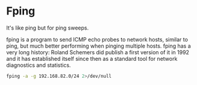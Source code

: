 # Fping

It's like ping but for ping sweeps.

fping is a program to send ICMP echo probes to network hosts, similar to ping, but much better performing when pinging multiple hosts. fping has a very long history: Roland Schemers did publish a first version of it in 1992 and it has established itself since then as a standard tool for network diagnostics and statistics.

```bash
fping -a -g 192.168.82.0/24 2>/dev/null
```